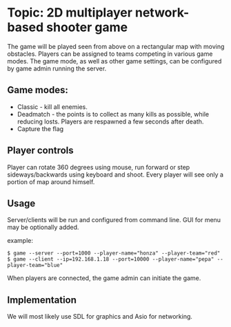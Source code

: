 # Topic: 2D multiplayer network-based shooter game

The game will be played seen from above on a rectangular map with moving obstacles.
Players can be assigned to teams competing in various game modes. The game mode, as well
as other game settings, can be configured by game admin running the server.

## Game modes:
* Classic - kill all enemies.
* Deadmatch - the points is to collect as many kills as possible, while reducing losts. Players are respawned a few seconds after death.
* Capture the flag

## Player controls
Player can rotate 360 degrees using mouse, run forward or step sideways/backwards using keyboard and shoot. Every player will see only a portion of map around himself.

## Usage
Server/clients will be run and configured from command line. GUI for menu may be optionally added.

example:
```
$ game --server --port=1000 --player-name="honza" --player-team="red"
$ game --client --ip=192.168.1.18 --port=10000 --player-name="pepa" --player-team="blue"
```

When players are connected, the game admin can initiate the game.

## Implementation

We will most likely use SDL for graphics and Asio for networking.